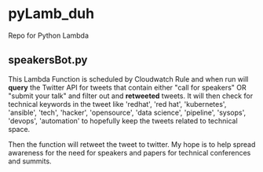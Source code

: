 # pyLamb_duh
Repo for Python Lambda 

## speakersBot.py
This Lambda Function is scheduled by Cloudwatch Rule and when run will **query** the Twitter API for tweets that contain either "call for speakers" OR "submit your talk" and filter out and **retweeted** tweets.  It will then check for technical keywords in the tweet like 'redhat', 'red hat', 'kubernetes', 'ansible', 'tech', 'hacker', 'opensource', 'data science', 'pipeline', 'sysops', 'devops', 'automation' to hopefully keep the tweets related to technical space.

Then the function will retweet the tweet to twitter. My hope is to help spread awareness for the need for speakers and papers for technical conferences and summits.  